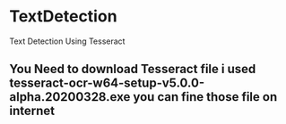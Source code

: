 # TextDetection
Text Detection Using Tesseract

## You Need to download Tesseract file i used tesseract-ocr-w64-setup-v5.0.0-alpha.20200328.exe you can fine those file on internet
